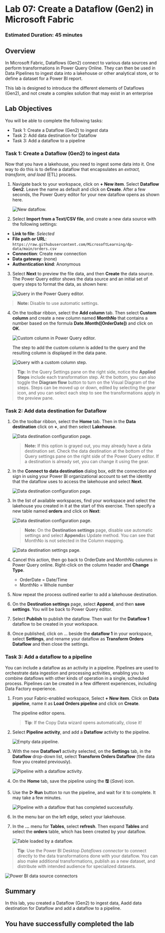 # Lab 07: Create a Dataflow (Gen2) in Microsoft Fabric

### Estimated Duration: 45 minutes

## Overview

In Microsoft Fabric, Dataflows (Gen2) connect to various data sources and perform transformations in Power Query Online. They can then be used in Data Pipelines to ingest data into a lakehouse or other analytical store, or to define a dataset for a Power BI report.

This lab is designed to introduce the different elements of Dataflows (Gen2), and not create a complex solution that may exist in an enterprise

## Lab Objectives

You will be able to complete the following tasks:

- Task 1: Create a Dataflow (Gen2) to ingest data
- Task 2: Add data destination for Dataflow
- Task 3: Add a dataflow to a pipeline

### Task 1: Create a Dataflow (Gen2) to ingest data

Now that you have a lakehouse, you need to ingest some data into it. One way to do this is to define a dataflow that encapsulates an *extract, transform, and load* (ETL) process.

1. Navigate back to your workspace, click on **+ New item**.  Select **Dataflow Gen2**. Leave the name as default and click on **Create**. After a few seconds, the Power Query editor for your new dataflow opens as shown here.

   ![New dataflow.](./Images/new-dataflow1.png)

2. Select **Import from a Text/CSV file**, and create a new data source with the following settings:
 - **Link to file**: *Selected*
 - **File path or URL**: `https://raw.githubusercontent.com/MicrosoftLearning/dp-data/main/orders.csv`
 - **Connection**: Create new connection
 - **Data gateway**: (none)
 - **Authentication kind**: Anonymous

3. Select **Next** to preview the file data, and then **Create** the data source. The Power Query editor shows the data source and an initial set of query steps to format the data, as shown here:

   ![Query in the Power Query editor.](./Images/power-query1.png)

 > **Note:** Disable to use automatic settings.

4. On the toolbar ribbon, select the **Add column** tab. Then select **Custom column** and create a new column named **MonthNo** that contains a number based on the formula **Date.Month([OrderDate])** and click on **OK**.

    ![Custom column in Power Query editor.](./Images/custom-column1.png)

     The step to add the custom column is added to the query and the resulting column is displayed in the data pane.
   
     ![Query with a custom column step.](./Images/custom-column-added1.png)

> **Tip:** In the Query Settings pane on the right side, notice the **Applied Steps** include each transformation step. At the bottom, you can also toggle the **Diagram flow** button to turn on the Visual Diagram of the steps. Steps can be moved up or down, edited by selecting the gear icon, and you can select each step to see the transformations apply in the preview pane.

### Task 2: Add data destination for Dataflow

1. On the toolbar ribbon, select the **Home** tab. Then in the **Data destination** click on **+**, and then select **Lakehouse**.

      ![Data destination configuration page.](./Images/f-21-6.png)

      > **Note:** If this option is grayed out, you may already have a data destination set. Check the data destination at the bottom of the Query settings pane on the right side of the Power Query editor. If a destination is already set, you can change it using the gear.

1. In the **Connect to data destination** dialog box, edit the connection and sign in using your Power BI organizational account to set the identity that the dataflow uses to access the lakehouse and select **Next**.

    ![Data destination configuration page.](./Images/lakehuse_31-1.png)

1. In the list of available workspaces, find your workspace and select the lakehouse you created in it at the start of this exercise. Then specify a new table named **orders** and click on **Next**:

    ![Data destination configuration page.](./Images/f-22-6.png)

      >**Note:** On the **Destination settings** page, disable use automatic settings and select **Append**as Update method. You can see that MonthNo is not selected in the Column mapping.

      ![Data destination settings page.](./Images/Flow1.png)

1. Cancel this action, then go back to OrderDate and MonthNo columns in Power Query online. Right-click on the column header and **Change Type**.

    - OrderDate = Date/Time
    - MonthNo = Whole number
      

1. Now repeat the process outlined earlier to add a lakehouse destination.

1. On the **Destination settings** page, select **Append**, and then **save settings**. You will be back to Power Query editor.

1. Select **Publish** to publish the dataflow. Then wait for the **Dataflow 1** dataflow to be created in your workspace.

1. Once published, click on ... beside the **dataflow 1** in your workspace, select **Settings**, and rename your dataflow as **Transform Orders Dataflow** and then close the settings.

### Task 3: Add a dataflow to a pipeline

You can include a dataflow as an activity in a pipeline. Pipelines are used to orchestrate data ingestion and processing activities, enabling you to combine dataflows with other kinds of operation in a single, scheduled process. Pipelines can be created in a few different experiences, including Data Factory experience.

1. From your Fabric-enabled workspace, Select **+ New item**. Click on **Data pipeline**, name it as **Load Orders pipeline** and click on **Create**.

   The pipeline editor opens.

   > **Tip**: If the Copy Data wizard opens automatically, close it!

2. Select **Pipeline activity**, and add a **Dataflow** activity to the pipeline.

   ![Empty data pipeline.](./Images/L7T3S2.png)

3. With the new **Dataflow1** activity selected, on the **Settings** tab, in the **Dataflow** drop-down list, select **Transform Orders Dataflow** (the data flow you created previously).

    ![Pipeline with a dataflow activity.](./Images/transformoder_31-1.png)

4. On the **Home** tab, save the pipeline using the **&#128427;** (*Save*) icon.
   
5. Use the **&#9655; Run** button to run the pipeline, and wait for it to complete. It may take a few minutes.

    ![Pipeline with a dataflow that has completed successfully.](./Images/dataflow-pipeline-succeeded1.png)

6. In the menu bar on the left edge, select your lakehouse.
   
7. In the **...** menu for **Tables**, select **refresh**. Then expand **Tables** and select the **orders** table, which has been created by your dataflow.

   ![Table loaded by a dataflow.](./Images/loaded-table1.png)

> **Tip**: Use the Power BI Desktop *Dataflows connector* to connect directly to the data transformations done with your dataflow. You can also make additional transformations, publish as a new dataset, and distribute with intended audience for specialized datasets.

![Power BI data source connectors](Images/pbid-dataflow-connectors1.png)

## Summary

In this lab, you created a Dataflow (Gen2) to ingest data, Aadd data destination for Dataflow and add a dataflow to a pipeline.

## You have successfully completed the lab
